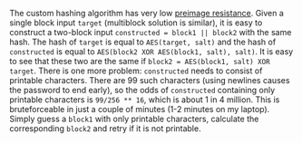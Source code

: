 The custom hashing algorithm has very low [preimage resistance](https://en.wikipedia.org/wiki/Preimage_attack). Given a single block input `target` (multiblock solution is similar), it is easy to construct a two-block input `constructed = block1 || block2` with the same hash. The hash of `target` is equal to `AES(target, salt)` and the hash of `constructed` is equal to `AES(block2 XOR AES(block1, salt), salt)`. It is easy to see that these two are the same if `block2 = AES(block1, salt) XOR target`. There is one more problem: `constructed` needs to consist of printable characters. There are 99 such characters (using newlines causes the password to end early), so the odds of `constructed` containing only printable characters is `99/256 ** 16`, which is about 1 in 4 million. This is bruteforceable in just a couple of minutes (1-2 minutes on my laptop). Simply guess a `block1` with only printable characters, calculate the corresponding `block2` and retry if it is not printable.
